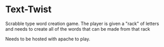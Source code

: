 # Text-Twist

Scrabble type word creation game. 
The player is given a "rack" of letters and needs to create all of the words that can be made from that rack

Needs to be hosted with apache to play.
